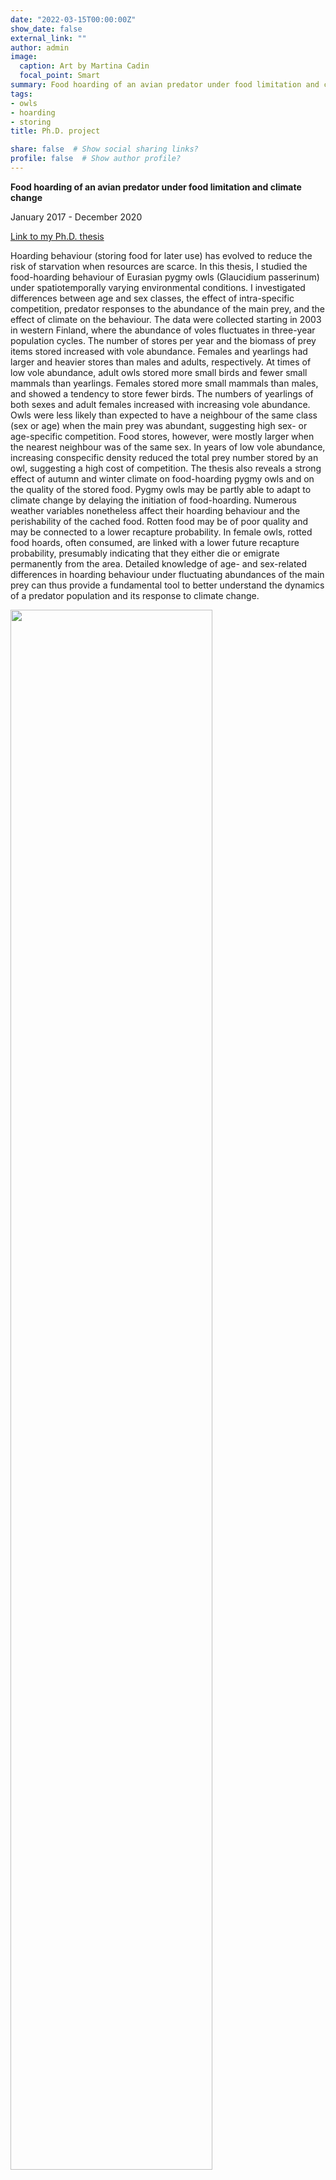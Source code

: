 ```yaml
---
date: "2022-03-15T00:00:00Z"
show_date: false
external_link: ""
author: admin
image: 
  caption: Art by Martina Cadin
  focal_point: Smart
summary: Food hoarding of an avian predator under food limitation and climate change
tags:
- owls
- hoarding
- storing
title: Ph.D. project

share: false  # Show social sharing links?
profile: false  # Show author profile?
---
```




__Food hoarding of an avian predator under food limitation and climate change__

January 2017 - December 2020

<a href="https://www.utupub.fi/handle/10024/150424 ">Link to my Ph.D. thesis</a>

Hoarding behaviour (storing food for later use) has evolved to reduce the risk of starvation when resources are scarce. In this thesis, I studied the food-hoarding behaviour of Eurasian pygmy owls (Glaucidium passerinum) under spatiotemporally varying environmental conditions. I investigated differences between age and sex classes, the effect of intra-specific competition, predator responses to the abundance of the main prey, and the effect of climate on the behaviour. The data were collected starting in 2003 in western Finland, where the abundance of voles fluctuates in three-year population cycles. The number of stores per year and the biomass of prey items stored increased with vole abundance. Females and yearlings had larger and heavier stores than males and adults, respectively. At times of low vole abundance, adult owls stored more small birds and fewer small mammals than yearlings. Females stored more small mammals than males, and showed a tendency to store fewer birds. The numbers of yearlings of both sexes and adult females increased with increasing vole abundance. Owls were less likely than expected to have a neighbour of the same class (sex or age) when the main prey was abundant, suggesting high sex- or age-specific competition. Food stores, however, were mostly larger when the nearest neighbour was of the same sex. In years of low vole abundance, increasing conspecific density reduced the total prey number stored by an owl, suggesting a high cost of competition. The thesis also reveals a strong effect of autumn and winter climate on food-hoarding pygmy owls and on the quality of the stored food. Pygmy owls may be partly able to adapt to climate change by delaying the initiation of food-hoarding. Numerous weather variables nonetheless affect their hoarding behaviour and the perishability of the cached food. Rotten food may be of poor quality and may be connected to a lower recapture probability. In female owls, rotted food hoards, often consumed, are linked with a lower future recapture probability, presumably indicating that they either die or emigrate permanently from the area. Detailed knowledge of age- and sex-related differences in hoarding behaviour under fluctuating abundances of the main prey can thus provide a fundamental tool to better understand the dynamics of a predator population and its response to climate change.


<img src="/project/projects_files/2.jpg" alt="" width="80%"/>

{{< gallery album="owls" >}}